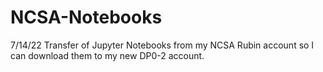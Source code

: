 # NCSA-Notebooks
7/14/22 Transfer of Jupyter Notebooks from my NCSA Rubin account so I can download them
to my new DP0-2 account.
